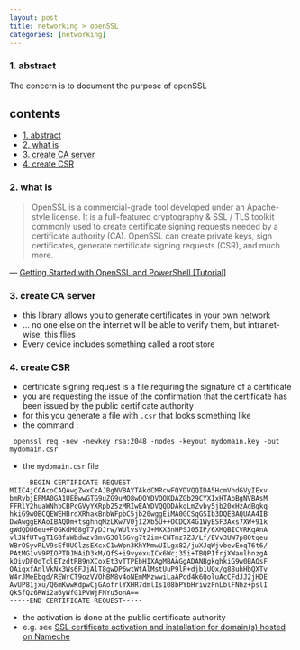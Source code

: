 ```yaml
---
layout: post
title: networking > openSSL
categories: [networking]
---
```

### 1. abstract
The concern is to document the purpose of openSSL

## contents
<!-- TOC -->

- [1. abstract](#1-abstract)
- [2. what is](#2-what-is)
- [3. create CA server](#3-create-ca-server)
- [4. create CSR](#4-create-csr)

<!-- /TOC -->

### 2. what is
> OpenSSL is a commercial-grade tool developed under an Apache-style license. It is a full-featured cryptography & SSL / TLS toolkit commonly used to create certificate signing requests needed by a certificate authority (CA). OpenSSL can create private keys, sign certificates, generate certificate signing requests (CSR), and much more.

— [Getting Started with OpenSSL and PowerShell [Tutorial]](https://adamtheautomator.com/openssl-powershell/)

### 3. create CA server
* this library allows you to generate certificates in your own network 
* ... no one else on the internet will be able to verify them, but intranet-wise, this flies
* Every device includes something called a root store

### 4. create CSR
* certificate signing request is a file requiring the signature of a certificate
* you are requesting the issue of the confirmation that the certificate has been issued by the public certificate authority
* for this you generate a file with `.csr` that looks something like
* the command : 

```
 openssl req -new -newkey rsa:2048 -nodes -keyout mydomain.key -out mydomain.csr
```

* the `mydomain.csr` file

```
-----BEGIN CERTIFICATE REQUEST-----
MIIC4jCCAcoCAQAwgZwxCzAJBgNVBAYTAkdCMRcwFQYDVQQIDA5HcmVhdGVyIExv
bmRvbjEPMA0GA1UEBwwGTG9uZG9uMQ8wDQYDVQQKDAZGb29CYXIxHTAbBgNVBAsM
FFRlY2huaWNhbCBPcGVyYXRpb25zMRIwEAYDVQQDDAkqLmZvby5jb20xHzAdBgkq
hkiG9w0BCQEWEHBrdXRhakBnbWFpbC5jb20wggEiMA0GCSqGSIb3DQEBAQUAA4IB
DwAwggEKAoIBAQDm+tsghnqMzLKw7V0jI2Xb5U++OCDQX4G1WyESF3Axs7XW+91k
gWdQDU6eu+F0GKdM08gT7yDJrw/WUlvsVyJ+MXX3nHPSJ05IP/6XMQBICVRKqAnA
vlJNfUTvgT1GBfaWbdwzvBmvG30l6Gvg7t2im+CNTmz7ZJ/Lf/EVv3UW7p80tqeu
WBrOSyvRLV9sEfUUClzsEXcxC1wWpn3KhYMmwUILgx82/juXJqWjvbevEoqT6t6/
PAtMG1vV9PIOPTDJMAiD3kM/QfS+i9vyexuICx6Wcj35i+TBQPIfrjXWaulhnzgA
kOivDF0oTclETzdtRB9nXCoxEt3vTTPEbHIXAgMBAAGgADANBgkqhkiG9w0BAQsF
OAiqxfAnlVkNx3Ws6FJjAlT8gwDP6wtWtAlMstUuP9lP+djb1UQx/g88uhHbQXTv
W4rJMeEbqd/REWrCT9ozVVOhBM8v4oNEmMMzwwiLaAPod4k6QoluAcCFdJJ2jHDE
AvUP81jxu/Q6mKwwKdpwCjGAofrlYXHR7dmlIs108bPYbHriwzFnLblFNhz+pslI
QkSfQz6RWi2a6yWfG1PVWjFNYu5onA==
-----END CERTIFICATE REQUEST-----
```

* the activation is done at the public certificate authority
* e.g. see [SSL certificate activation and installation for domain(s) hosted on Nameche](https://www.namecheap.com/support/knowledgebase/article.aspx/804/69/ssl-certificate-activation-and-installation-for-domains-hosted-on-namecheap-hosting-servers)
